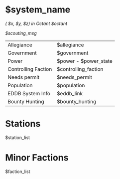 
# $system_name

*( $x, $y, $z) in Octant $octant*

*$scouting_msg*

|       |  |
| :---------- | :---------- |
| Allegiance  | $allegiance       |
| Government  | $government       |
| Power       | $power - $power_state
| Controlling Faction | $controlling_faction |
| Needs permit | $needs_permit |
| Population  | $population       |
| EDDB System Info | $eddb_link |
| Bounty Hunting | $bounty_hunting        |

# Stations

$station_list

# Minor Factions

$faction_list


